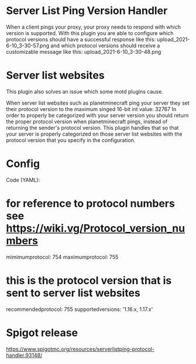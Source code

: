 # Server List Ping Version Handler

When a client pings your proxy, your proxy needs to respond with which version is supported. With this plugin you are able to configure which protocol versions should have a successful response like this:
upload_2021-6-10_3-30-57.png
and which protocol versions should receive a customizable message like this:
upload_2021-6-10_3-30-48.png


# Server list websites
This plugin also solves an issue which some motd plugins cause.

When server list websites such as planetminecraft ping your server they set their protocol version to the maximum singed 16-bit int value: 32767 In order to properly be categorized with your server version you should return the proper protocol version when planetminecraft pings, instead of returning the sender's protocol version. This plugin handles that so that your server is properly categorized on those server list websites with the protocol version that you specify in the configuration.

# Config

Code (YAML):
# for reference to protocol numbers see https://wiki.vg/Protocol_version_numbers
mimimumprotocol: 754
maximumprotocol: 755
# this is the protocol version that is sent to server list websites
recommendedprotocol: 755
supportedversions: '1.16.x, 1.17.x'

# Spigot release
https://www.spigotmc.org/resources/serverlistping-protocol-handler.93148/
